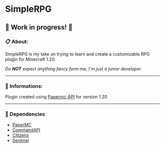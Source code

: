 # SimpleRPG
## 👷 Work in progress! 👷

### 📋 About:

SimpleRPG is my take on trying to learn and create a customizable RPG plugin for Minecraft 1.20.

*Do **NOT** expect anything fancy form me, I'm just a junior developer.*

---

### 📜 Informations:
Plugin created using [Papermc-API](https://papermc.io) for version 1.20

---

### 🔗 Dependencies
- [PaperMC](https://papermc.io)<br>
- [CommandAPI](https://commandapi.jorel.dev)<br>
- [Citizens](https://www.spigotmc.org/resources/citizens.13811/)<br>
- [Sentinel](https://www.spigotmc.org/resources/sentinel.22017/)
